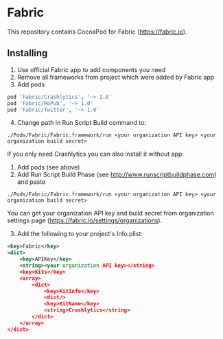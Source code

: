 Fabric
======
This repository contains CocoaPod for Fabric (https://fabric.io).


## Installing
1. Use official Fabric app to add components you need
2. Remove all frameworks from project which were added by Fabric app
3. Add pods

  ```ruby
pod 'Fabric/Crashlytics', '~> 1.0'
pod 'Fabric/MoPub', '~> 1.0'
pod 'Fabric/Twitter', '~> 1.0'
```

4. Change path in Run Script Build command to:

  `./Pods/Fabric/Fabric.framework/run <your organization API key> <your organization build secret>`

If you only need Crashlytics you can also install it without app:

1. Add pods (see above)
2. Add Run Script Build Phase (see http://www.runscriptbuildphase.com) and paste

 `./Pods/Fabric/Fabric.framework/run <your organization API key> <your organization build secret>`

  You can get your organization API key and build secret from organization settings page (https://fabric.io/settings/organizations).

3. Add the following to your project's Info.plist:

```xml
<key>Fabric</key>
<dict>
	<key>APIKey</key>
	<string><your organization API key></string>
	<key>Kits</key>
	<array>
		<dict>
			<key>KitInfo</key>
			<dict/>
			<key>KitName</key>
			<string>Crashlytics</string>
		</dict>
	</array>
</dict>
```
